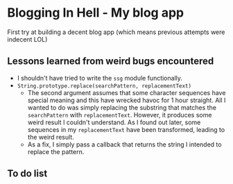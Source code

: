 # Blogging In Hell - My blog app

First try at building a decent blog app (which means previous attempts were indecent LOL)

## Lessons learned from weird bugs encountered

* I shouldn't have tried to write the `ssg` module functionally.
* `String.prototype.replace(searchPattern, replacementText)` 
    * The second argument assumes that some character sequences have special meaning and this have wrecked havoc for 1 hour straight. All I wanted to do was simply replacing the substring that matches the `searchPattern` with `replacementText`. However, it produces some weird result I couldn't understand. As I found out later, some sequences in my `replacementText` have been transformed, leading to the weird result.
    * As a fix, I simply pass a callback that returns the string I intended to replace the pattern.

## To do list